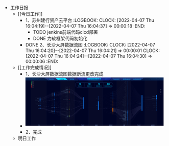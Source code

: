 - 工作日报
	- [[今日工作]]
		- 1、苏州建行资产云平台
		  :LOGBOOK:
		  CLOCK: [2022-04-07 Thu 16:04:19]--[2022-04-07 Thu 16:04:37] =>  00:00:18
		  :END:
			- TODO jenkins前端代码cicd部署
			- DONE 力软框架代码初始化
		- DONE 2、长沙大屏数据流图
		  :LOGBOOK:
		  CLOCK: [2022-04-07 Thu 16:04:20]--[2022-04-07 Thu 16:04:21] =>  00:00:01
		  CLOCK: [2022-04-07 Thu 16:04:24]--[2022-04-07 Thu 16:04:30] =>  00:00:06
		  :END:
	- [[工作完成情况]]
		- 1、长沙大屏数据流图数据断流更改完成
		- ![image.png](../assets/image_1656325573900_0.png)
		- 2、完成
	- 明日工作